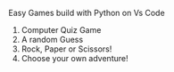 Easy Games build with Python on Vs Code 

1. Computer Quiz Game
2. A random Guess
3. Rock, Paper or Scissors!
4. Choose your own adventure!
